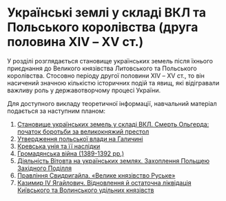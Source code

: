 Українські землі у складі ВКЛ та Польського королівства (друга половина ХІV – ХV ст.)
=====================================
У розділі розглядається становище українських земель після їхнього приєднання до Великого князівства Литовського та Польського королівства. Стосовно періоду другої половини ХІV – ХV ст., то він насичений значною кількістю історичних подій та явищ, які відігравали важливу роль у державотворчому процесі України.

Для доступного викладу теоретичної інформації, навчальний матеріал подається за наступним планом:<br>
1. [Становище українських земель у складі ВКЛ. Смерть Ольгерда: початок боротьби за великокняжий престол](http://history.ed-era.com/8/stanovische_ukranskih_zemel_u_skladi_vkl_smerti_olgerda.html)
2. [Утвердження польської влади на Галичині](http://history.ed-era.com/8/utverdzhennya_polskoi_vladi_na_galichini.html)
3. [Кревська унія та її наслідки](http://history.ed-era.com/8/krevska_unya_ta_naslidki.html)
4. [Громадянська війна (1389-1392 рр.)](http://history.ed-era.com/8/gromadyanska_viyna_1389-1392_rr.html)
5. [Діяльність Вітовта на українських землях. Захоплення Польщею Західного Поділля](http://history.ed-era.com/8/dyalnst_vitovta_na_ukranskih_zemlyah_zahoplennya_podillya.html)
6. [Правління Свидригайла. «Велике князівство Руське»](http://history.ed-era.com/8/pravlinnya_svidrigaila_velike_knyazivstvo_ruske.html)
7. [Казимир IV Ягайлович. Відновлення й остаточна ліквідація Київського та Волинського удільних князівств](http://history.ed-era.com/8/kazimir_iv_yagailovich_vidnovlennya_i_likvidacia_knyazivstv.html)